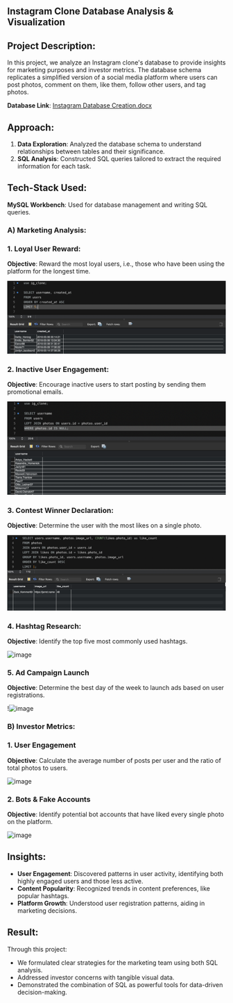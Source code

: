 ## Instagram Clone Database Analysis & Visualization

## Project Description:
In this project, we analyze an Instagram clone's database to provide insights for marketing purposes and investor metrics. The database schema replicates a simplified version of a social media platform where users can post photos, comment on them, like them, follow other users, and tag photos.

**Database Link**: [Instagram Database Creation.docx](https://github.com/watsonkunnel/instagram_analysis/raw/main/Instagram%20Database%20Creation.docx)

## Approach:
1. **Data Exploration**: Analyzed the database schema to understand relationships between tables and their significance.
2. **SQL Analysis**: Constructed SQL queries tailored to extract the required information for each task.

## Tech-Stack Used:
**MySQL Workbench**: Used for database management and writing SQL queries.


### A) Marketing Analysis:

### 1. Loyal User Reward:

**Objective**:  Reward the most loyal users, i.e., those who have been using the platform for the longest time.


![Loyal User Reward.png](https://github.com/watsonkunnel/instagram_analysis/blob/main/Loyal%20User%20Reward.png?raw=true)

### 2. Inactive User Engagement:

**Objective**:  Encourage inactive users to start posting by sending them promotional emails.


![[alt text](image.jpg)](https://github.com/watsonkunnel/instagram_analysis/blob/main/Inactive%20User%20Engagement.png?raw=true)

### 3. Contest Winner Declaration:

**Objective**:  Determine the user with the most likes on a single photo.


![[alt text](image.jpg)](https://github.com/watsonkunnel/instagram_analysis/blob/main/Contest%20Winner%20Declaration.png?raw=true)

### 4. Hashtag Research:

**Objective**:   Identify the top five most commonly used hashtags.


![image](https://github.com/watsonkunnel/instagram_analysis/assets/140505212/f17771d0-3376-4a59-82df-9dedb8cbdd7c)

### 5.  Ad Campaign Launch

**Objective**:  Determine the best day of the week to launch ads based on user registrations.


!![image](https://github.com/watsonkunnel/instagram_analysis/assets/140505212/4b3f2f0c-507c-49f5-ba90-6f563c9cf181)

### B) Investor Metrics:

### 1. User Engagement

**Objective**:  Calculate the average number of posts per user and the ratio of total photos to users.


![image](https://github.com/watsonkunnel/instagram_analysis/assets/140505212/339b0bbb-1cc7-4257-9e40-ef9a79586067)

### 2.  Bots & Fake Accounts

**Objective**:  Identify potential bot accounts that have liked every single photo on the platform.


![image](https://github.com/watsonkunnel/instagram_analysis/assets/140505212/c1d14526-e11a-45f3-9d56-58ff520af13f)

## Insights:
- **User Engagement**: Discovered patterns in user activity, identifying both highly engaged users and those less active.
- **Content Popularity**: Recognized trends in content preferences, like popular hashtags.
- **Platform Growth**: Understood user registration patterns, aiding in marketing decisions.

## Result:
Through this project:
- We formulated clear strategies for the marketing team using both SQL analysis.
- Addressed investor concerns with tangible visual data.
- Demonstrated the combination of SQL as powerful tools for data-driven decision-making.
